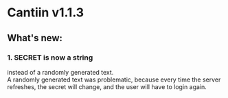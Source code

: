 # Cantiin v1.1.3

## What's new:

### 1. SECRET is now a string  
instead of a randomly generated text.  
A randomly generated text was problematic, because every time the server refreshes, the
secret will change, and the user will have to login again.



